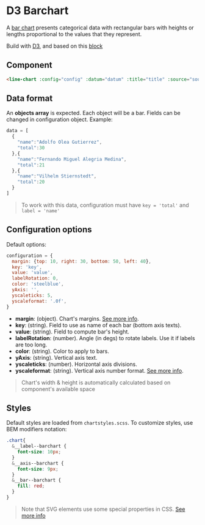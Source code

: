 # D3 Barchart

A [bar chart](https://en.wikipedia.org/wiki/Bar_chart) presents categorical data with rectangular bars with heights or lengths proportional to the values that they represent.

Build with [D3](https://d3js.org/), and based on this [block](https://bl.ocks.org/d3noob/bdf28027e0ce70bd132edc64f1dd7ea4)

## Component

```html
<line-chart :config="config" :datum="datum" :title="title" :source="source"></line-chart>
```

## Data format

An **objects array** is expected. Each object will be a bar. Fields can be changed in configuration object. Example:

```javascript
data = [
  {
    "name":"Adolfo Olea Gutierrez",
    "total":30
  },{
    "name":"Fernando Miguel Alegria Medina",
    "total":21
  },{
    "name":"Vilhelm Stiernstedt",
    "total":20
  }
]
```
> To work with this data, configuration must have `key = 'total'` and `label = 'name'`

## Configuration options

Default options:

```javascript
configuration = {
  margin: {top: 10, right: 30, bottom: 50, left: 40},
  key: 'key',
  value: 'value',
  labelRotation: 0,
  color: 'steelblue',
  yAxis: '',
  yscaleticks: 5,
  yscaleformat: '.0f',
}
```

- **margin**: (object). Chart's margins. [See more info](https://bl.ocks.org/mbostock/3019563).
- **key**: (string). Field to use as name of each bar (bottom axis texts).
- **value**: (string). Field to compute bar's height.
- **labelRotation**: (number). Angle (in degs) to rotate labels. Use it if labels are too long.
- **color**: (string). Color to apply to bars.
- **yAxis**: (string). Vertical axis text.
- **yscaleticks**: (number). Horizontal axis divisions.
- **yscaleformat**: (string). Vertical axis number format. [See more info](https://github.com/d3/d3-format).

> Chart's width & height is automatically calculated based on component's available space

## Styles

Default styles are loaded from `chartstyles.scss`. To customize styles, use BEM modifiers notation:

```scss
.chart{
  &__label--barchart {
    font-size: 10px;
  }
  &__axis--barchart {
    font-size: 9px;
  }
  &__bar--barchart {
    fill: red;
  }
}
```

> Note that SVG elements use some special properties in CSS. [See more info](https://developer.mozilla.org/en-US/docs/Web/SVG/Tutorial/SVG_and_CSS)
